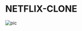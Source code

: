 # NETFLIX-CLONE

![pic](https://github.com/user-attachments/assets/af350a80-c3c9-4b5e-b3b6-6d4cc6be4804)
